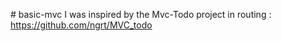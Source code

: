 #   b a s i c - m v c
 I was inspired by the Mvc-Todo project in routing : https://github.com/ngrt/MVC_todo

